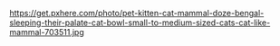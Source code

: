 https://get.pxhere.com/photo/pet-kitten-cat-mammal-doze-bengal-sleeping-their-palate-cat-bowl-small-to-medium-sized-cats-cat-like-mammal-703511.jpg

